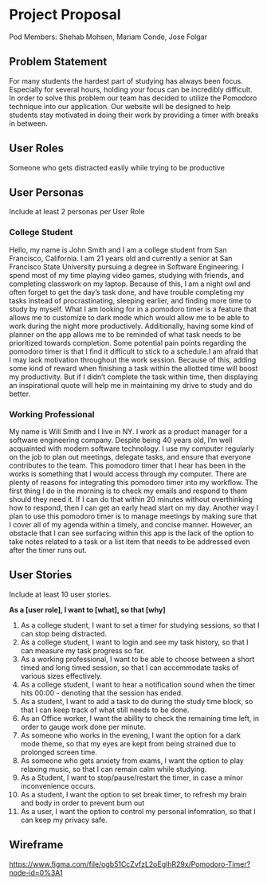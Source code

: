 # Project Proposal

Pod Members: Shehab Mohsen, Mariam Conde, Jose Folgar

## Problem Statement

For many students the hardest part of studying has always been focus.  Especially for several hours, holding your focus can be incredibly difficult. In order to solve this problem our team has decided to utilize the Pomodoro technique into our application. Our website will be designed to help students stay motivated in doing their work by providing a timer with breaks in between. 


## User Roles

Someone who gets distracted easily while trying to be productive

## User Personas

Include at least 2 personas per User Role

### College Student
Hello, my name is John Smith and I am a  college student from San Francisco, California. I am  21 years old and currently a senior at San Francisco State University pursuing a degree in Software Engineering. I spend most of my time playing video games, studying with friends, and completing classwork on my laptop. Because of this, I am a night owl and often forget to get the day’s task done, and have trouble completing my tasks instead of procrastinating, sleeping earlier, and finding more time to study by myself. What I am looking for in a pomodoro timer is a feature that allows me to customize to dark mode which would allow me to be able to work during the night more productively. Additionally, having some kind of planner on the app allows me to be reminded of what task needs to be prioritized towards completion. Some potential pain points regarding the pomodoro timer is that I find it difficult to stick to a schedule.I am afraid that I may lack motivation throughout the work session. Because of this, adding some kind of reward when finishing a task within the allotted time will boost my productivity. But if I didn’t complete the task within time, then displaying an inspirational quote will help me in maintaining my drive to study and do better.


### Working Professional
My name is Will Smith and I live in  NY. I work as a product manager for a software engineering company. Despite being 40 years old, I’m well acquainted with modern software technology. I use my computer regularly on the job to plan out meetings, delegate tasks, and ensure that everyone contributes to the team. This pomodoro timer that I hear has been in the works is something that I would access through my computer. There are plenty of reasons for integrating this pomodoro timer into my workflow. The first thing I do in the morning is to check my emails and respond to them should they need it. If I can do that within 20 minutes without overthinking how to respond, then I can get an early head start on my day. Another way I plan to use this pomodoro timer is to manage meetings by making sure that I cover all of my agenda within a timely, and concise manner. However, an obstacle that I can see surfacing within this app is the lack of the option to take notes related to a task or a list item that needs to be addressed even after the timer runs out. 

## User Stories

Include at least 10 user stories.

**As a [user role], I want to [what], so that [why]**
1. As a college student, I want to set a timer for studying sessions, so that I can stop being distracted.
2. As a college student, I want to login and see my task history, so that I can measure my task progress so far.
3. As a working professional, I want to be able to choose between a short timed and long timed session, so that I can accommodate tasks of various sizes effectively.
4. As a college student, I want to hear a notification sound when the timer hits 00:00 - denoting that the session has ended.
5. As a student, I want to add a task to do during the study time block, so that I can keep track of what still needs to be done.
6. As an Office worker, I want the ability to check the remaining time left, in order to gauge work done per minute.
7. As someone who works in the evening, I want the option for a dark mode theme, so that my eyes are kept from being strained due to prolonged screen time.
8. As someone who gets anxiety from exams, I want the option to play relaxing music, so that I can remain calm while studying.  
9. As a Student, I want to stop/pause/restart the timer, in case a minor inconvenience occurs. 
10. As a student, I want the option to set break timer, to refresh my brain and body in order to prevent burn out
11. As a user, I want the option to control my personal infomration, so that I can keep my privacy safe.
## Wireframe

https://www.figma.com/file/ogb51CcZvfzL2oEglhR29x/Pomodoro-Timer?node-id=0%3A1 
